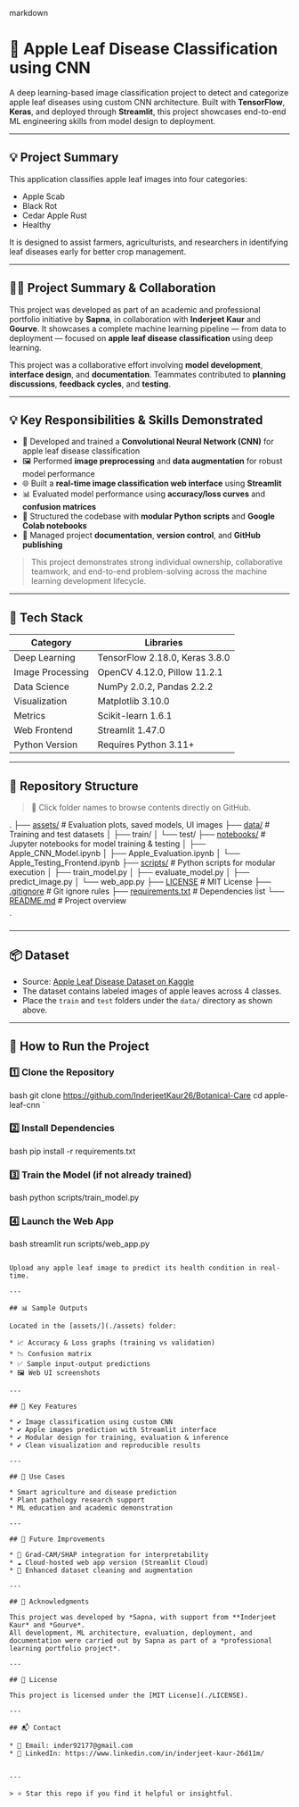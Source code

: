 markdown
# 🍎 Apple Leaf Disease Classification using CNN

A deep learning-based image classification project to detect and categorize apple leaf diseases using custom CNN architecture. Built with **TensorFlow**, **Keras**, and deployed through **Streamlit**, this project showcases end-to-end ML engineering skills from model design to deployment.

---

## 💡 Project Summary

This application classifies apple leaf images into four categories:

- Apple Scab
- Black Rot
- Cedar Apple Rust
- Healthy

It is designed to assist farmers, agriculturists, and researchers in identifying leaf diseases early for better crop management.

---

## 👩‍💻 Project Summary & Collaboration

This project was developed as part of an academic and professional portfolio initiative by **Sapna**, in collaboration with **Inderjeet Kaur** and **Gourve**. It showcases a complete machine learning pipeline — from data to deployment — focused on **apple leaf disease classification** using deep learning.

This project was a collaborative effort involving **model development**, **interface design**, and **documentation**. Teammates contributed to **planning discussions**, **feedback cycles**, and **testing**.

---

## 💡 Key Responsibilities & Skills Demonstrated

- 🧠 Developed and trained a **Convolutional Neural Network (CNN)** for apple leaf disease classification  
- 🖼️ Performed **image preprocessing** and **data augmentation** for robust model performance  
- 🌐 Built a **real-time image classification web interface** using **Streamlit**  
- 📊 Evaluated model performance using **accuracy/loss curves** and **confusion matrices**  
- 🧱 Structured the codebase with **modular Python scripts** and **Google Colab notebooks**  
- 📝 Managed project **documentation**, **version control**, and **GitHub publishing**

> This project demonstrates strong individual ownership, collaborative teamwork, and end-to-end problem-solving across the machine learning development lifecycle.

---
## 🧠 Tech Stack

| Category             | Libraries                              |
|----------------------|----------------------------------------|
| Deep Learning        | TensorFlow 2.18.0, Keras 3.8.0          |
| Image Processing     | OpenCV 4.12.0, Pillow 11.2.1            |
| Data Science         | NumPy 2.0.2, Pandas 2.2.2               |
| Visualization        | Matplotlib 3.10.0                       |
| Metrics              | Scikit-learn 1.6.1                      |
| Web Frontend         | Streamlit 1.47.0                        |
| Python Version       | Requires Python 3.11+                   |

---

## 📁 Repository Structure

> 🔗 Click folder names to browse contents directly on GitHub.



.
├── [assets/](./assets)                   # Evaluation plots, saved models, UI images
├── [data/](./data)                       # Training and test datasets
│   ├── train/
│   └── test/
├── [notebooks/](./notebooks)            # Jupyter notebooks for model training & testing
│   ├── Apple\_CNN\_Model.ipynb
│   ├── Apple\_Evaluation.ipynb
│   └── Apple\_Testing\_Frontend.ipynb
├── [scripts/](./scripts)                # Python scripts for modular execution
│   ├── train\_model.py
│   ├── evaluate\_model.py
│   ├── predict\_image.py
│   └── web\_app.py
├── [LICENSE](./LICENSE)                 # MIT License
├── [.gitignore](./.gitignore)           # Git ignore rules
├── [requirements.txt](./requirements.txt) # Dependencies list
└── [README.md](./README.md)             # Project overview

`

---

## 📦 Dataset

- Source: [Apple Leaf Disease Dataset on Kaggle](https://www.kaggle.com/datasets/ludehsar/apple-disease-dataset)
- The dataset contains labeled images of apple leaves across 4 classes.
- Place the `train` and `test` folders under the `data/` directory as shown above.

---

## 🚀 How to Run the Project

### 1️⃣ Clone the Repository

bash
git clone https://github.com/InderjeetKaur26/Botanical-Care
cd apple-leaf-cnn
`

### 2️⃣ Install Dependencies

bash
pip install -r requirements.txt


### 3️⃣ Train the Model (if not already trained)

bash
python scripts/train_model.py


### 4️⃣ Launch the Web App

bash
streamlit run scripts/web_app.py
```

Upload any apple leaf image to predict its health condition in real-time.

---

## 📊 Sample Outputs

Located in the [assets/](./assets) folder:

* 📈 Accuracy & Loss graphs (training vs validation)
* 📉 Confusion matrix
* ✅ Sample input-output predictions
* 🖼️ Web UI screenshots

---

## 🎯 Key Features

* ✔️ Image classification using custom CNN
* ✔️ Apple images prediction with Streamlit interface
* ✔️ Modular design for training, evaluation & inference
* ✔️ Clean visualization and reproducible results

---

## 🌱 Use Cases

* Smart agriculture and disease prediction
* Plant pathology research support
* ML education and academic demonstration

---

## 🧪 Future Improvements

* 💬 Grad-CAM/SHAP integration for interpretability
* ☁️ Cloud-hosted web app version (Streamlit Cloud)
* 🧹 Enhanced dataset cleaning and augmentation

---

## 🤝 Acknowledgments

This project was developed by *Sapna, with support from **Inderjeet Kaur* and *Gourve*.
All development, ML architecture, evaluation, deployment, and documentation were carried out by Sapna as part of a *professional learning portfolio project*.

---

## 📄 License

This project is licensed under the [MIT License](./LICENSE).

---

## 📬 Contact

* 📧 Email: inder92177@gmail.com
* 💼 LinkedIn: https://www.linkedin.com/in/inderjeet-kaur-26d11m/


---

> ⭐ Star this repo if you find it helpful or insightful.